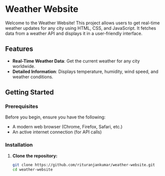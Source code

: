 # Weather Website

Welcome to the Weather Website! This project allows users to get real-time weather updates for any city using HTML, CSS, and JavaScript. It fetches data from a weather API and displays it in a user-friendly interface.

## Features

- **Real-Time Weather Data**: Get the current weather for any city worldwide.
- **Detailed Information**: Displays temperature, humidity, wind speed, and weather conditions.

 
## Getting Started

### Prerequisites

Before you begin, ensure you have the following:

- A modern web browser (Chrome, Firefox, Safari, etc.)
- An active internet connection (for API calls)

### Installation

1. **Clone the repository:**
   ```bash
   git clone https://github.com/rituranjankumar/weather-website.git
   cd weather-website
